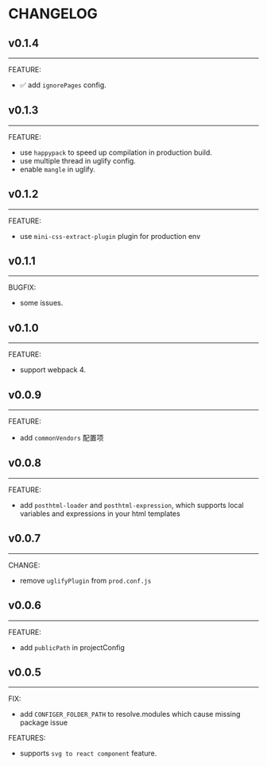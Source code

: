 # CHANGELOG

## v0.1.4
---
FEATURE:
  - ✅ add `ignorePages` config.

## v0.1.3
---
FEATURE:
  - use `happypack` to speed up compilation in production build.
  - use multiple thread in uglify config.
  - enable `mangle` in uglify.

## v0.1.2
---
FEATURE:
  - use `mini-css-extract-plugin` plugin for production env

## v0.1.1
---
BUGFIX:
  - some issues.

## v0.1.0
---
FEATURE:
  - support webpack 4.

## v0.0.9
---
FEATURE:
  - add `commonVendors` 配置项

## v0.0.8
---
FEATURE:
  - add `posthtml-loader` and `posthtml-expression`, which supports  local variables and expressions in your html templates

## v0.0.7
---
CHANGE:
  - remove `uglifyPlugin` from `prod.conf.js`

## v0.0.6
---
FEATURE:
  - add `publicPath` in projectConfig

## v0.0.5
---
FIX:
- add `CONFIGER_FOLDER_PATH` to resolve.modules which cause missing package issue

FEATURES:
- supports `svg to react component` feature.

